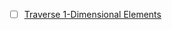 - [ ] [Traverse 1-Dimensional Elements](1_program_to_traverse_elements_from_1_dimensional_array.md)
